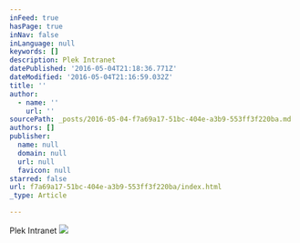 ```yaml
---
inFeed: true
hasPage: true
inNav: false
inLanguage: null
keywords: []
description: Plek Intranet
datePublished: '2016-05-04T21:18:36.771Z'
dateModified: '2016-05-04T21:16:59.032Z'
title: ''
author:
  - name: ''
    url: ''
sourcePath: _posts/2016-05-04-f7a69a17-51bc-404e-a3b9-553ff3f220ba.md
authors: []
publisher:
  name: null
  domain: null
  url: null
  favicon: null
starred: false
url: f7a69a17-51bc-404e-a3b9-553ff3f220ba/index.html
_type: Article

---
```

Plek Intranet
![](https://the-grid-user-content.s3-us-west-2.amazonaws.com/63a8d81f-e0ad-4b0f-bcbd-49a2c46e511d.png)